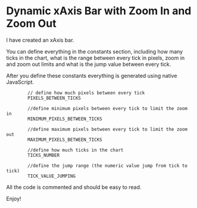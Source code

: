 # Dynamic xAxis Bar with Zoom In and Zoom Out

I have created an xAxis bar. 

You can define everything in the constants section, including how many ticks in the chart, what is the range between every tick in pixels, zoom in and zoom out limits and what is the jump value between every tick.

After you define these constants everything is generated using native JavaScript. 

```
        // define how much pixels between every tick
        PIXELS_BETWEEN_TICKS
		
        //define minimum pixels between every tick to limit the zoom in
        MINIMUM_PIXELS_BETWEEN_TICKS
		
        //define maximum pixels between every tick to limit the zoom out
        MAXIMUM_PIXELS_BETWEEN_TICKS
		
        //define how much ticks in the chart
        TICKS_NUMBER
		
        //define the jump range (the numeric value jump from tick to tick)
        TICK_VALUE_JUMPING
```

		
All the code is commented and should be easy to read.
 
Enjoy!